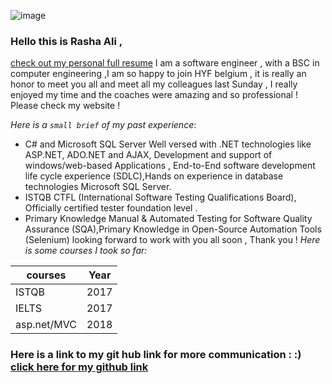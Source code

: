 ![image](https://user-images.githubusercontent.com/30797974/71813942-4bdb5f00-307b-11ea-8bc8-4ae78f0de951.png)


### Hello this is Rasha Ali ,
[check out my personal full resume](./myhtmlproto.html)
          I am a software engineer , with a BSC in computer engineering ,I am so happy to join HYF belgium ,
      it is really an honor to meet you all and meet all my colleagues last Sunday , 
     I really enjoyed my time and the coaches were amazing and so professional ! Please check my website ! 

     
*Here is a `small brief`  of my past experience*:
*  C# and Microsoft SQL Server Well versed with .NET technologies like ASP.NET, ADO.NET and AJAX, Development and support of windows/web-based Applications , End-to-End software development life cycle experience (SDLC),Hands on experience in database technologies Microsoft SQL Server.
*  ISTQB CTFL (International Software Testing Qualifications Board), Officially certified  tester foundation level .
* 	Primary Knowledge Manual & Automated Testing for Software Quality Assurance (SQA),Primary Knowledge in Open-Source Automation Tools (Selenium)
looking forward to work with you all soon , Thank you !
*Here is some courses I took so far:*


| courses        | Year           | 
| ------------- |:-------------:| 
| ISTQB      | 2017 |
| IELTS    | 2017     |  
| asp.net/MVC |  2018  | 

### Here is a link to **my git hub link** for more communication : :) [click here for my github link](https://github.com/Rashaali84) 

